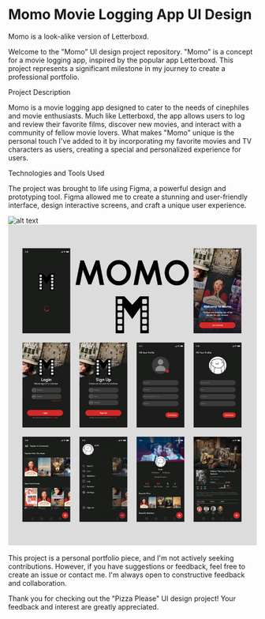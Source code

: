# Momo Movie Logging App UI Design
Momo is a look-alike version of Letterboxd.


Welcome to the "Momo" UI design project repository. "Momo" is a concept for a movie logging app, inspired by the popular app Letterboxd. This project represents a significant milestone in my journey to create a professional portfolio.


Project Description

Momo is a movie logging app designed to cater to the needs of cinephiles and movie enthusiasts. Much like Letterboxd, the app allows users to log and review their favorite films, discover new movies, and interact with a community of fellow movie lovers. What makes "Momo" unique is the personal touch I've added to it by incorporating my favorite movies and TV characters as users, creating a special and personalized experience for users.


Technologies and Tools Used

The project was brought to life using Figma, a powerful design and prototyping tool. Figma allowed me to create a stunning and user-friendly interface, design interactive screens, and craft a unique user experience.

![alt text](https://github.com/sinemsenturk/momo/blob/cdc14d3a37fe195225e27785cc7ee0c23101d757/Momo%20Mini%20O%CC%88zet.png)
![alt text](https://github.com/sinemsenturk/momo/blob/12ee62b60b399dd32011f9d59db0843e44cd7a67/Momo%20full%20design.png)


This project is a personal portfolio piece, and I'm not actively seeking contributions. However, if you have suggestions or feedback, feel free to create an issue or contact me. I'm always open to constructive feedback and collaboration.

Thank you for checking out the "Pizza Please" UI design project! Your feedback and interest are greatly appreciated.
